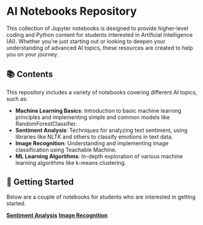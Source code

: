# AI Notebooks Repository

This collection of Jupyter notebooks is designed to provide higher-level coding and Python content for students interested in Artificial Intelligence (AI). Whether you're just starting out or looking to deepen your understanding of advanced AI topics, these resources are created to help you on your journey.

## 📚 Contents

This repository includes a variety of notebooks covering different AI topics, such as:

- **Machine Learning Basics**: Introduction to basic machine learning principles and implementing simple and common models like RandomForestClassifier.
- **Sentiment Analysis**: Techniques for analyzing text sentiment, using libraries like NLTK and others to classify emotions in text data.
- **Image Recognition**: Understanding and implementing image classification using Teachable Machine.
- **ML Learning Algorithms**: In-depth exploration of various machine learning algorithms like k-means clustering.

## 🚀 Getting Started
Below are a couple of notebooks for students who are interested in getting started.

**[Sentiment Analysis](sentiment-analysis.ipynb)**
**[Image Recognition](image-recognition.ipynb)**